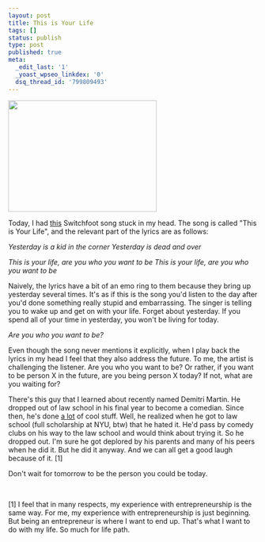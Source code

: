 ```yaml
---
layout: post
title: This is Your Life
tags: []
status: publish
type: post
published: true
meta:
  _edit_last: '1'
  _yoast_wpseo_linkdex: '0'
  dsq_thread_id: '799809493'
---
```

<a href="http://www.martyhu.com/blog/wp-content/uploads/2012/02/thisisyourlife.jpg"><img class="size-medium wp-image-293" title="This is your life - Switchfoot" src="http://www.martyhu.com/blog/wp-content/uploads/2012/02/thisisyourlife-300x225.jpg" alt="" width="300" height="225" /></a>

Today, I had <a title="This is Your Life - Switchfoot" href="http://www.youtube.com/watch?v=SWArhq3FUEY">this</a> Switchfoot song stuck in my head. The song is called "This is Your Life", and the relevant part of the lyrics are as follows:

<em>Yesterday is a kid in the corner
Yesterday is dead and over</em>

<em>This is your life, are you who you want to be
This is your life, are you who you want to be</em>

Naively, the lyrics have a bit of an emo ring to them because they bring up yesterday several times. It's as if this is the song you'd listen to the day after you'd done something really stupid and embarrassing. The singer is telling you to wake up and get on with your life. Forget about yesterday. If you spend all of your time in yesterday, you won't be living for today.

<em>Are you who you want to be?</em>

Even though the song never mentions it explicitly, when I play back the lyrics in my head I feel that they also address the future. To me, the artist is challenging the listener. Are you who you want to be? Or rather, if you want to be person X in the future, are you being person X today? If not, what are you waiting for?

There's this guy that I learned about recently named Demitri Martin. He dropped out of law school in his final year to become a comedian. Since then, he's done <a title="a lot" href="http://www.demetri-martin.com/demetrimartin.html">a lot</a> of cool stuff. Well, he realized when he got to law school (full scholarship at NYU, btw) that he hated it. He'd pass by comedy clubs on his way to the law school and would think about trying it. So he dropped out. I'm sure he got deplored by his parents and many of his peers when he did it. But he did it anyway. And we can all get a good laugh because of it. [1]

Don't wait for tomorrow to be the person you could be today.

&nbsp;

[1] I feel that in many respects, my experience with entrepreneurship is the same way. For me, my experience with entrepreneurship is just beginning. But being an entrepreneur is where I want to end up. That's what I want to do with my life. So much for life path.
